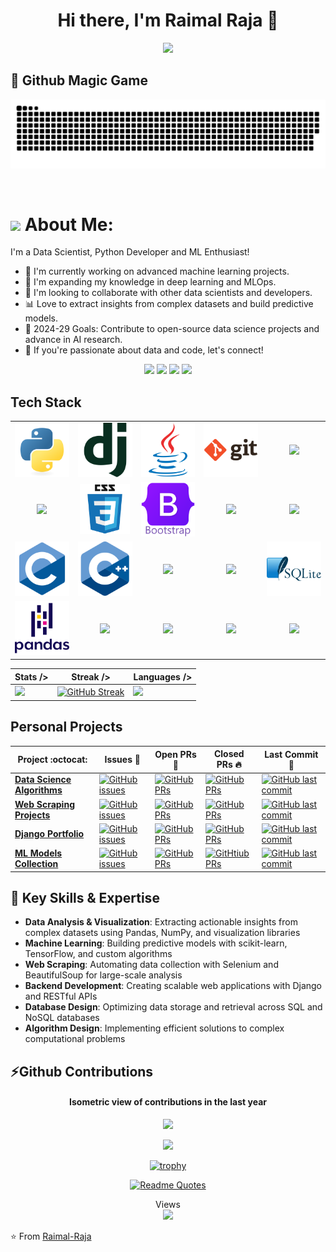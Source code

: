 <div align="center">
    <h1> Hi there, I'm Raimal Raja 👋<a href="#"></h1>
  </div>

  <p align="center">
<a href="https://github.com/Raimal-Raja"><img src="https://readme-typing-svg.herokuapp.com?lines=Data+Scientist;Python+Developer;Machine+Learning+Engineer;Web+Scraper;Algorithm+Expert&center=true&width=500&height=50"></a>

## 🐛 Github Magic Game

<p align="center">
 <img src="https://github.com/Shoaib19/Shoaib19/raw/output/github-contribution-grid-snake-dark.svg" alt="snake"></center>
</p>
<br>


# <img src='https://media.giphy.com/media/v1.Y2lkPTc5MGI3NjExNGY5OGI2MzE1YmQzOTVmNzAyNTVmZTM5MWJlYTBkYjZlNTY5YmQ5MyZlcD12MV9pbnRlcm5hbF9naWZzX2dpZklkJmN0PWc/LHZyixOnHwDDy/giphy.gif' height=65/>  About Me:

I'm a Data Scientist, Python Developer and ML Enthusiast!
- 🔭 I'm currently working on advanced machine learning projects.
- 🌱 I'm expanding my knowledge in deep learning and MLOps.
- 👯 I'm looking to collaborate with other data scientists and developers.
- 📊 Love to extract insights from complex datasets and build predictive models.
- 🥅 2024-29 Goals: Contribute to open-source data science projects and advance in AI research.
- 💎 If you're passionate about data and code, let's connect!

<p align="center">
<a href="https://pk.linkedin.com/in/raimal-raja-kolhi-9422351b6"><img src="https://img.shields.io/badge/-Raimal%20Raja-0077B5?style=flat&logo=Linkedin&logoColor=white"/></a>
<a href="mailto:raimalrajagoal@gmail.com"><img src="https://img.shields.io/badge/-raimalrajagoal@gmail.com-D14836?style=flat&logo=Gmail&logoColor=white"/></a>
<a href="https://github.com/Raimal-Raja"><img src="https://img.shields.io/badge/-@Raimal--Raja-181717?style=flat&logo=Github&logoColor=white"/></a>
<a href="https://leetcode.com/Raimal-Raja/"><img src="https://img.shields.io/badge/-/Raimal--Raja-e8b519?style=flat&logo=leetcode&logoColor=black"/></a>
</p>

<h2>Tech Stack</h2>

<table width="80%">
<tr>
    <td align='center' width="150">
        <img src="https://github.com/devicons/devicon/blob/master/icons/python/python-original.svg" width="100">
    </td>

  <td align='center' width="150">
        <img src="https://github.com/devicons/devicon/blob/master/icons/django/django-plain.svg"  width="100">
    </td>
 <td align='center' width="150">
        <img src="https://github.com/devicons/devicon/blob/master/icons/java/java-original.svg" width="100">
    </td>
 <td align='center' width="200">
        <img src="https://github.com/devicons/devicon/blob/master/icons/git/git-original-wordmark.svg" width="100">
    </td>
 <td align='center' width="200">
        <img src="https://www.vectorlogo.zone/logos/numpy/numpy-ar21.svg">
    </td>
 
</tr>
 
<tr>
    <td align='center' width="200">
        <img src="https://upload.wikimedia.org/wikipedia/commons/thumb/3/38/HTML5_Badge.svg/600px-HTML5_Badge.svg.png"  width="70">
    </td>
    <td align='center' width="200">
        <img src="https://raw.githubusercontent.com/devicons/devicon/0d6c64dbbf311879f7d563bfc3ccf559f9ed111c/icons/css3/css3-original-wordmark.svg" width="80">
    </td>
 <td align='center' width="200">
        <img src="https://github.com/devicons/devicon/blob/master/icons/bootstrap/bootstrap-original-wordmark.svg" width="100">
    </td>
     <td align='center' width="200">
        <img src="https://github.com/abranhe/programming-languages-logos/blob/master/src/javascript/javascript.svg" width="90">
    </td>
    <td align='center' width="200">
        <img src="https://www.vectorlogo.zone/logos/tensorflow/tensorflow-ar21.svg">
    </td>
</tr>
 
<tr>
    <td align='center' width="200">
        <img src="https://github.com/devicons/devicon/blob/master/icons/c/c-original.svg" width="100">
    </td>
    <td align='center' width="200">
        <img src="https://github.com/devicons/devicon/blob/master/icons/cplusplus/cplusplus-original.svg" width="90">
    </td>
 <td align='center' width="200">
        <img src="https://www.vectorlogo.zone/logos/jupyter/jupyter-ar21.svg">
    </td>
  <td align='center' width="200">
        <img src="https://www.vectorlogo.zone/logos/mysql/mysql-ar21.svg">
    </td>
    <td align='center' width="200">
        <img src="https://github.com/devicons/devicon/blob/master/icons/sqlite/sqlite-original-wordmark.svg" width="100">
    </td>
</tr>
	
<tr>
    <td align='center' width="200">
        <img src="https://github.com/devicons/devicon/blob/master/icons/pandas/pandas-original-wordmark.svg" width="140">
    </td>
    <td align='center' width="200">
        <img src="https://www.vectorlogo.zone/logos/opencv/opencv-ar21.svg">
    </td>
 <td align='center' width="200">
        <img src="https://github.com/valohai/ml-logos/blob/master/scikit-learn.svg" width="150">
    </td>
     <td align='center' width="200">
        <img src="https://www.vectorlogo.zone/logos/oracle/oracle-ar21.svg">
    </td>
    <td align='center' width="200">
        <img src="https://www.vectorlogo.zone/logos/plot_ly/plot_ly-ar21.svg">
    </td>
</tr>
    
</table>

|Stats />|Streak />|Languages />
|---|---|---|
|![](https://github-readme-stats.vercel.app/api?username=Raimal-Raja&theme=gruvbox&show_icons=true)|[![GitHub Streak](https://streak-stats.demolab.com/?user=Raimal-Raja&theme=gruvbox&hide_border=true&border_radius=32&date_format=j%20M%5B%20Y%5D&ring=888888)](https://git.io/streak-stats)|![](https://github-readme-stats.vercel.app/api/top-langs/?username=Raimal-Raja&layout=compact&theme=gruvbox)|
 
 ## Personal Projects

| Project :octocat:                                                                | Issues :bug:                                                                                                                                                                             | Open PRs :bell:                                                                                                                                                             | Closed PRs :fire:                                                                                                                                                                                                       | Last Commit 🚩                                                                                                                                                                                      |
| -------------------------------------------------------------------------------- | ---------------------------------------------------------------------------------------------------------------------------------------------------------------------------------------- | --------------------------------------------------------------------------------------------------------------------------------------------------------------------------- | ----------------------------------------------------------------------------------------------------------------------------------------------------------------------------------------------------------------------- | --------------------------------------------------------------------------------------------------------------------------------------------------------------------------------------------------- |
| [**Data Science Algorithms**](https://github.com/Raimal-Raja/data-science-algorithms)                  | [![GitHub issues](https://img.shields.io/github/issues/Raimal-Raja/data-science-algorithms?color=green&logo=github&style=flat)](https://github.com/Raimal-Raja/data-science-algorithms/issues)                           | [![GitHub PRs](https://img.shields.io/github/issues-pr/Raimal-Raja/data-science-algorithms?style=flat&logo=github)](https://github.com/Raimal-Raja/data-science-algorithms/pulls)                           | [![GitHub PRs](https://img.shields.io/github/issues-pr-closed/Raimal-Raja/data-science-algorithms?style=flat&color=critical&logo=github)](https://github.com/Raimal-Raja/data-science-algorithms/pulls?q=is%3Apr+is%3Aclosed)                           | [![GitHub last commit](https://img.shields.io/github/last-commit/Raimal-Raja/data-science-algorithms?color=blue&logo=github&style=flat)](https://github.com/Raimal-Raja/data-science-algorithms/commits/)                           |
| [**Web Scraping Projects**](https://github.com/Raimal-Raja/web-scraping-projects)                   | [![GitHub issues](https://img.shields.io/github/issues/Raimal-Raja/web-scraping-projects?color=green&logo=github&style=flat)](https://github.com/Raimal-Raja/web-scraping-projects/issues)                       | [![GitHub PRs](https://img.shields.io/github/issues-pr/Raimal-Raja/web-scraping-projects?style=flat&logo=github)](https://github.com/Raimal-Raja/web-scraping-projects/pulls)                       | [![GitHub PRs](https://img.shields.io/github/issues-pr-closed/Raimal-Raja/web-scraping-projects?style=flat&color=critical&logo=github)](https://github.com/Raimal-Raja/web-scraping-projects/pulls?q=is%3Apr+is%3Aclosed)                       | [![GitHub last commit](https://img.shields.io/github/last-commit/Raimal-Raja/web-scraping-projects?color=blue&logo=github&style=flat)](https://github.com/Raimal-Raja/web-scraping-projects/commits/)                       |
| [**Django Portfolio**](https://github.com/Raimal-Raja/django-portfolio) | [![GitHub issues](https://img.shields.io/github/issues/Raimal-Raja/django-portfolio?color=green&logo=github&style=flat)](https://github.com/Raimal-Raja/django-portfolio/issues) | [![GitHub PRs](https://img.shields.io/github/issues-pr/Raimal-Raja/django-portfolio?style=flat&logo=github)](https://github.com/Raimal-Raja/django-portfolio/pulls) | [![GitHub PRs](https://img.shields.io/github/issues-pr-closed/Raimal-Raja/django-portfolio?style=flat&color=critical&logo=github)](https://github.com/Raimal-Raja/django-portfolio/pulls?q=is%3Apr+is%3Aclosed) | [![GitHub last commit](https://img.shields.io/github/last-commit/Raimal-Raja/django-portfolio?color=blue&logo=github&style=flat)](https://github.com/Raimal-Raja/django-portfolio/commits/) |
| [**ML Models Collection**](https://github.com/Raimal-Raja/ml-models)    | [![GitHub issues](https://img.shields.io/github/issues/Raimal-Raja/ml-models?color=green&logo=github&style=flat)](https://github.com/Raimal-Raja/ml-models/issues)       | [![GitHub PRs](https://img.shields.io/github/issues-pr/Raimal-Raja/ml-models?style=flat&logo=github)](https://github.com/Raimal-Raja/ml-models/pulls)       | [![GitHtiub PRs](https://img.shields.io/github/issues-pr-closed/Raimal-Raja/ml-models?style=flat&color=critical&logo=github)](https://github.com/Raimal-Raja/ml-models/pulls?q=is%3Apr+is%3Aclosed)     | [![GitHub last commit](https://img.shields.io/github/last-commit/Raimal-Raja/ml-models?color=blue&logo=github&style=flat)](https://github.com/Raimal-Raja/ml-models/commits/)       |

## 🚀 Key Skills & Expertise

- **Data Analysis & Visualization**: Extracting actionable insights from complex datasets using Pandas, NumPy, and visualization libraries
- **Machine Learning**: Building predictive models with scikit-learn, TensorFlow, and custom algorithms
- **Web Scraping**: Automating data collection with Selenium and BeautifulSoup for large-scale analysis
- **Backend Development**: Creating scalable web applications with Django and RESTful APIs
- **Database Design**: Optimizing data storage and retrieval across SQL and NoSQL databases
- **Algorithm Design**: Implementing efficient solutions to complex computational problems

## ⚡️Github Contributions
	
<h4 align="center">Isometric view of contributions in the last year</h4>
<p align="center">
	<a href="./profile-3d-contrib/profile-night-rainbow.svg">
		<img width="900em" src="./profile-3d-contrib/profile-night-rainbow.svg">
	</a>
</p>

<p align="center">
	<img width="625em" src="https://github-profile-summary-cards.vercel.app/api/cards/profile-details?username=Raimal-Raja&theme=gruvbox" />
</p>

<p align="center"> 
 <a href="https://github.com/Raimal-Raja/github-profile-trophy">
  <img src="https://github-profile-trophy.vercel.app/?username=Raimal-Raja&theme=gruvbox&no-frame=true&column=-1" alt="trophy">
 </a>
</p>

<p align="center">
 <a href="https://github.com/piyushsuthar/github-readme-quotes">
  <img src="https://quotes-github-readme.vercel.app/api?type=horizontal&theme=github" alt="Readme Quotes">
 </a>
</p>

<p align="center"> 
  Views<br>
  <img src="https://profile-counter.glitch.me/Raimal-Raja/count.svg" />
</p>

⭐️ From [Raimal-Raja](https://github.com/Raimal-Raja)
